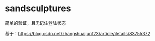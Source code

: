# sandsculptures
简单的验证，且无记住登陆状态


基于：https://blog.csdn.net/zhangshuaijun123/article/details/83755372

